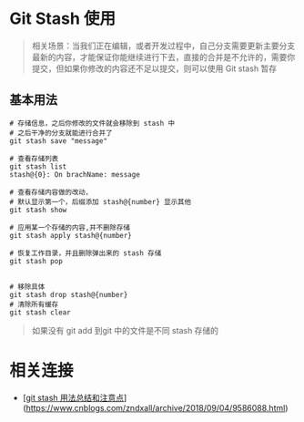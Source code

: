 # Git Stash 使用

> 相关场景：当我们正在编辑，或者开发过程中，自己分支需要更新主要分支最新的内容，才能保证你能继续进行下去，直接的合并是不允许的，需要你提交，但如果你修改的内容还不足以提交，则可以使用 Git stash 暂存

## 基本用法

```shell
# 存储信息，之后你修改的文件就会移除到 stash 中
# 之后干净的分支就能进行合并了
git stash save "message"

# 查看存储列表
git stash list
stash@{0}: On brachName: message

# 查看存储内容做的改动，
# 默认显示第一个，后缀添加 stash@{number} 显示其他
git stash show

# 应用某一个存储的内容,并不删除存储
git stash apply stash@{number}

# 恢复工作目录，并且删除弹出来的 stash 存储
git stash pop


# 移除具体
git stash drop stash@{number}
# 清除所有缓存
git stash clear
```

> 如果没有 git add 到git 中的文件是不同 stash 存储的

# 相关连接

- [[git stash 用法总结和注意点](https://www.cnblogs.com/zndxall/p/9586088.html)](https://www.cnblogs.com/zndxall/archive/2018/09/04/9586088.html)

